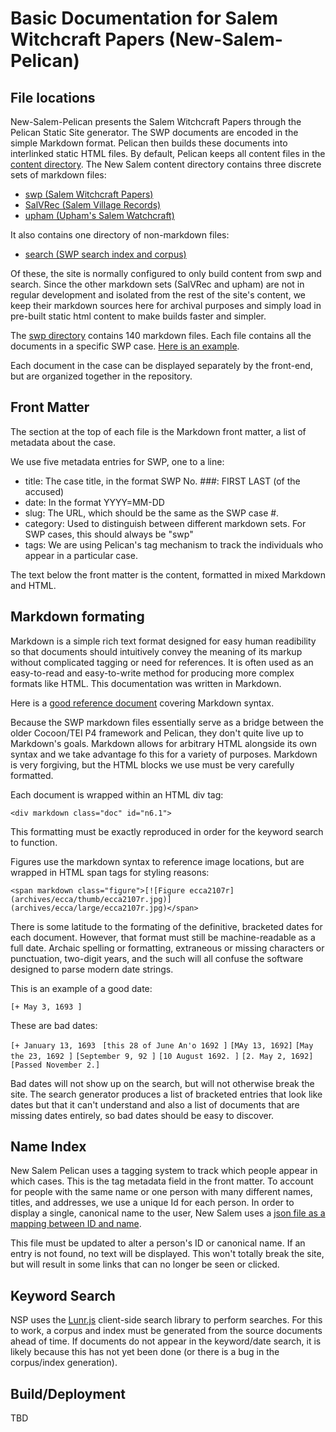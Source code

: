# Basic Documentation for Salem Witchcraft Papers (New-Salem-Pelican)

## File locations

New-Salem-Pelican presents the Salem Witchcraft Papers through the Pelican Static Site generator. The SWP documents are encoded in the simple Markdown format. Pelican then builds these documents into interlinked static HTML files. By default, Pelican keeps all content files in the [content directory](https://github.com/scholarslab/new-salem-pelican/tree/master/content). The New Salem content directory contains three discrete sets of markdown files:

* [swp (Salem Witchcraft Papers)](https://github.com/scholarslab/new-salem-pelican/tree/master/content/swp)
* [SalVRec (Salem Village Records)](https://github.com/scholarslab/new-salem-pelican/tree/master/content/SalVRec)
* [upham (Upham's Salem Watchcraft)](https://github.com/scholarslab/new-salem-pelican/tree/master/content/upham)

It also contains one directory of non-markdown files:

* [search (SWP search index and corpus)](https://github.com/scholarslab/new-salem-pelican/tree/master/content/search)

Of these, the site is normally configured to only build content from swp and search. Since the other markdown sets (SalVRec and upham) are not in regular development and isolated from the rest of the site's content, we keep their markdown sources here for archival purposes and simply load in pre-built static html content to make builds faster and simpler.

The [swp directory](https://github.com/scholarslab/new-salem-pelican/tree/master/content/swp) contains 140 markdown files. Each file contains all the documents in a specific SWP case. [Here is an example](https://raw.githubusercontent.com/scholarslab/new-salem-pelican/master/content/swp/n6.md).

Each document in the case can be displayed separately by the front-end, but are organized together in the repository.

## Front Matter

The section at the top of each file is the Markdown front matter, a list of metadata about the case.

We use five metadata entries for SWP, one to a line:
* title: The case title, in the format SWP No. ###: FIRST LAST (of the accused)
* date: In the format YYYY=MM-DD
* slug: The URL, which should be the same as the SWP case #.
* category: Used to distinguish between different markdown sets. For SWP cases, this should always be "swp"
* tags: We are using Pelican's tag mechanism to track the individuals who appear in a particular case.

The text below the front matter is the content, formatted in mixed Markdown and HTML.

## Markdown formating

Markdown is a simple rich text format designed for easy human readibility so that documents should intuitively convey the meaning of its markup without complicated tagging or need for references. It is often used as an easy-to-read and easy-to-write method for producing more complex formats like HTML. This documentation was written in Markdown.

Here is a [good reference document](https://github.com/adam-p/markdown-here/wiki/Markdown-Cheatsheet) covering Markdown syntax.

Because the SWP markdown files essentially serve as a bridge between the older Cocoon/TEI P4 framework and Pelican, they don't quite live up to Markdown's goals. Markdown allows for arbitrary HTML alongside its own syntax and we take advantage fo this for a variety of purposes. Markdown is very forgiving, but the HTML blocks we use must be very carefully formatted.

Each document is wrapped within an HTML div tag:

`<div markdown class="doc" id="n6.1">`

This formatting must be exactly reproduced in order for the keyword search to function.

Figures use the markdown syntax to reference image locations, but are wrapped in HTML span tags for styling reasons:

`<span markdown class="figure">[![Figure ecca2107r](archives/ecca/thumb/ecca2107r.jpg)](archives/ecca/large/ecca2107r.jpg)</span>`

There is some latitude to the formating of the definitive, bracketed dates for each document. However, that format must still be machine-readable as a full date. Archaic spelling or formatting, extraneous or missing characters or punctuation, two-digit years, and the such will all confuse the software designed to parse modern date strings.

This is an example of a good date:

`[+ May 3, 1693 ]`

These are bad dates:

`[+ January 13, 1693 `
`[this 28 of June An'o 1692 ]`
`[MAy 13, 1692]`
`[May the 23, 1692 ]`
`[September 9, 92 ]`
`[10 August 1692. ]`
`[2. May 2, 1692]`
`[Passed November 2.]`

Bad dates will not show up on the search, but will not otherwise break the site. The search generator produces a list of bracketed entries that look like dates but that it can't understand and also a list of documents that are missing dates entirely, so bad dates should be easy to discover.

## Name Index

New Salem Pelican uses a tagging system to track which people appear in which cases. This is the tag metadata field in the front matter. To account for people with the same name or one person with many different names, titles, and addresses, we use a unique Id for each person. In order to display a single, canonical name to the user, New Salem uses a [json file as a mapping between ID and name](https://github.com/scholarslab/new-salem-pelican/blob/master/tags.json).

This file must be updated to alter a person's ID or canonical name. If an entry is not found, no text will be displayed. This won't totally break the site, but will result in some links that can no longer be seen or clicked.

## Keyword Search

NSP uses the [Lunr.js](https://github.com/olivernn/lunr.js) client-side search library to perform searches. For this to work, a corpus and index must be generated from the source documents ahead of time. If documents do not appear in the keyword/date search, it is likely because this has not yet been done (or there is a bug in the corpus/index generation).

## Build/Deployment

TBD
